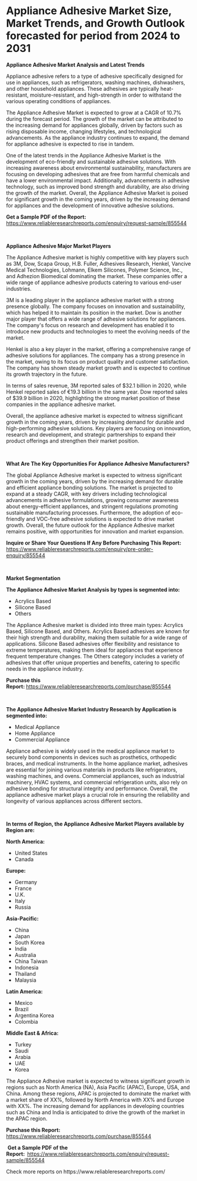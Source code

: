 <p><h1>Appliance Adhesive Market Size, Market Trends, and Growth Outlook forecasted for period from 2024 to 2031</h1></p><p><strong>Appliance Adhesive Market Analysis and Latest Trends</strong></p>
<p><p>Appliance adhesive refers to a type of adhesive specifically designed for use in appliances, such as refrigerators, washing machines, dishwashers, and other household appliances. These adhesives are typically heat-resistant, moisture-resistant, and high-strength in order to withstand the various operating conditions of appliances.</p><p>The Appliance Adhesive Market is expected to grow at a CAGR of 10.7% during the forecast period. The growth of the market can be attributed to the increasing demand for appliances globally, driven by factors such as rising disposable income, changing lifestyles, and technological advancements. As the appliance industry continues to expand, the demand for appliance adhesive is expected to rise in tandem.</p><p>One of the latest trends in the Appliance Adhesive Market is the development of eco-friendly and sustainable adhesive solutions. With increasing awareness about environmental sustainability, manufacturers are focusing on developing adhesives that are free from harmful chemicals and have a lower environmental impact. Additionally, advancements in adhesive technology, such as improved bond strength and durability, are also driving the growth of the market. Overall, the Appliance Adhesive Market is poised for significant growth in the coming years, driven by the increasing demand for appliances and the development of innovative adhesive solutions.</p></p>
<p><strong>Get a Sample PDF of the Report:&nbsp;</strong> <a href="https://www.reliableresearchreports.com/enquiry/request-sample/855544">https://www.reliableresearchreports.com/enquiry/request-sample/855544</a></p>
<p>&nbsp;</p>
<p><strong>Appliance Adhesive Major Market Players</strong></p>
<p><p>The Appliance Adhesive market is highly competitive with key players such as 3M, Dow, Scapa Group, H.B. Fuller, Adhesives Research, Henkel, Vancive Medical Technologies, Lohmann, Elkem Silicones, Polymer Science, Inc., and Adhezion Biomedical dominating the market. These companies offer a wide range of appliance adhesive products catering to various end-user industries.</p><p>3M is a leading player in the appliance adhesive market with a strong presence globally. The company focuses on innovation and sustainability, which has helped it to maintain its position in the market. Dow is another major player that offers a wide range of adhesive solutions for appliances. The company's focus on research and development has enabled it to introduce new products and technologies to meet the evolving needs of the market.</p><p>Henkel is also a key player in the market, offering a comprehensive range of adhesive solutions for appliances. The company has a strong presence in the market, owing to its focus on product quality and customer satisfaction. The company has shown steady market growth and is expected to continue its growth trajectory in the future.</p><p>In terms of sales revenue, 3M reported sales of $32.1 billion in 2020, while Henkel reported sales of €19.3 billion in the same year. Dow reported sales of $39.9 billion in 2020, highlighting the strong market position of these companies in the appliance adhesive market.</p><p>Overall, the appliance adhesive market is expected to witness significant growth in the coming years, driven by increasing demand for durable and high-performing adhesive solutions. Key players are focusing on innovation, research and development, and strategic partnerships to expand their product offerings and strengthen their market position.</p></p>
<p>&nbsp;</p>
<p><strong>What Are The Key Opportunities For Appliance Adhesive Manufacturers?</strong></p>
<p><p>The global Appliance Adhesive market is expected to witness significant growth in the coming years, driven by the increasing demand for durable and efficient appliance bonding solutions. The market is projected to expand at a steady CAGR, with key drivers including technological advancements in adhesive formulations, growing consumer awareness about energy-efficient appliances, and stringent regulations promoting sustainable manufacturing processes. Furthermore, the adoption of eco-friendly and VOC-free adhesive solutions is expected to drive market growth. Overall, the future outlook for the Appliance Adhesive market remains positive, with opportunities for innovation and market expansion.</p></p>
<p><strong>Inquire or Share Your Questions If Any Before Purchasing This Report:</strong> <a href="https://www.reliableresearchreports.com/enquiry/pre-order-enquiry/855544">https://www.reliableresearchreports.com/enquiry/pre-order-enquiry/855544</a></p>
<p>&nbsp;</p>
<p><strong>Market Segmentation</strong></p>
<p><strong>The Appliance Adhesive Market Analysis by types is segmented into:</strong></p>
<p><ul><li>Acrylics Based</li><li>Silicone Based</li><li>Others</li></ul></p>
<p><p>The Appliance Adhesive market is divided into three main types: Acrylics Based, Silicone Based, and Others. Acrylics Based adhesives are known for their high strength and durability, making them suitable for a wide range of applications. Silicone Based adhesives offer flexibility and resistance to extreme temperatures, making them ideal for appliances that experience frequent temperature changes. The Others category includes a variety of adhesives that offer unique properties and benefits, catering to specific needs in the appliance industry.</p></p>
<p><strong>Purchase this Report:&nbsp;</strong><a href="https://www.reliableresearchreports.com/purchase/855544">https://www.reliableresearchreports.com/purchase/855544</a></p>
<p>&nbsp;</p>
<p><strong>The Appliance Adhesive Market Industry Research by Application is segmented into:</strong></p>
<p><ul><li>Medical Appliance</li><li>Home Appliance</li><li>Commercial Appliance</li></ul></p>
<p><p>Appliance adhesive is widely used in the medical appliance market to securely bond components in devices such as prosthetics, orthopedic braces, and medical instruments. In the home appliance market, adhesives are essential for joining various materials in products like refrigerators, washing machines, and ovens. Commercial appliances, such as industrial machinery, HVAC systems, and commercial refrigeration units, also rely on adhesive bonding for structural integrity and performance. Overall, the appliance adhesive market plays a crucial role in ensuring the reliability and longevity of various appliances across different sectors.</p></p>
<p>&nbsp;</p>
<p><strong>In terms of Region, the Appliance Adhesive Market Players available by Region are:</strong></p>
<p>
    <p> <strong> North America: </strong>
        <ul>
            <li>United States</li>
            <li>Canada</li>
        </ul>
        </p> 
    <p> <strong> Europe: </strong>
        <ul>
            <li>Germany</li>
            <li>France</li>
            <li>U.K.</li>
            <li>Italy</li>
            <li>Russia</li>
        </ul>
        </p> 
    <p> <strong> Asia-Pacific: </strong>
        <ul>
            <li>China</li>
            <li>Japan</li>
            <li>South Korea</li>
            <li>India</li>
            <li>Australia</li>
            <li>China Taiwan</li>
            <li>Indonesia</li>
            <li>Thailand</li>
            <li>Malaysia</li>
        </ul>
        </p> 
    <p> <strong> Latin America: </strong>
        <ul>
            <li>Mexico</li>
            <li>Brazil</li>
            <li>Argentina Korea</li>
            <li>Colombia</li>
        </ul>
        </p> 
    <p> <strong> Middle East & Africa: </strong>
        <ul>
            <li>Turkey</li>
            <li>Saudi</li>
            <li>Arabia</li>
            <li>UAE</li>
            <li>Korea</li>
        </ul>
    </p>
    </p>
<p><p>The Appliance Adhesive market is expected to witness significant growth in regions such as North America (NA), Asia Pacific (APAC), Europe, USA, and China. Among these regions, APAC is projected to dominate the market with a market share of XX%, followed by North America with XX% and Europe with XX%. The increasing demand for appliances in developing countries such as China and India is anticipated to drive the growth of the market in the APAC region.</p></p>
<p><strong>Purchase this Report: </strong><a href="https://www.reliableresearchreports.com/purchase/855544">https://www.reliableresearchreports.com/purchase/855544</a></p>
<p>&nbsp;<strong>Get a Sample PDF of the Report:&nbsp;&nbsp;</strong><a href="https://www.reliableresearchreports.com/enquiry/request-sample/855544">https://www.reliableresearchreports.com/enquiry/request-sample/855544</a></p>
<p><strong></strong></p>
<p>Check more reports on https://www.reliableresearchreports.com/</p>